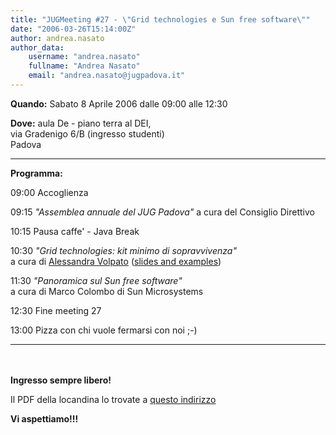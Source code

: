 ```yaml
---
title: "JUGMeeting #27 - \"Grid technologies e Sun free software\""
date: "2006-03-26T15:14:00Z"
author: andrea.nasato
author_data:
    username: "andrea.nasato"
    fullname: "Andrea Nasato"
    email: "andrea.nasato@jugpadova.it"
---
```


**Quando:** Sabato 8 Aprile 2006 dalle 09:00 alle 12:30

**Dove:** aula De - piano terra al DEI,\
via Gradenigo 6/B (ingresso studenti)\
Padova

  ---------------- ------------------------------------------------------------------------------------------------------------------------------------------------
  **Programma:**   

  09:00            Accoglienza

  09:15            *"Assemblea annuale del JUG Padova"* a cura del Consiglio Direttivo

  10:15            Pausa caffe' - Java Break

  10:30            *"Grid technologies: kit minimo di sopravvivenza"*\
                   a cura di <a href="http://www.jugpadova.it/pages/people">Alessandra Volpato</a> (<a href="/files/VolpatoGridTech.zip">slides and examples</a>)

  11:30            *"Panoramica sul Sun free software"*\
                   a cura di Marco Colombo di Sun Microsystems

  12:30            Fine meeting 27

  13:00            Pizza con chi vuole fermarsi con noi ;-)
  ---------------- ------------------------------------------------------------------------------------------------------------------------------------------------

<br />\
**Ingresso sempre libero!**

Il PDF della locandina lo trovate a [questo
indirizzo](http://www.dei.unipd.it/~ieeesb/JUG_Vol/JUGmeeting27.pdf)

**Vi aspettiamo!!!**
